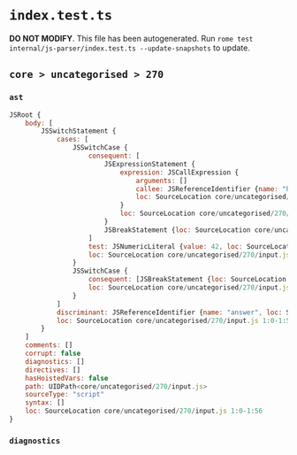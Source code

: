 # `index.test.ts`

**DO NOT MODIFY**. This file has been autogenerated. Run `rome test internal/js-parser/index.test.ts --update-snapshots` to update.

## `core > uncategorised > 270`

### `ast`

```javascript
JSRoot {
	body: [
		JSSwitchStatement {
			cases: [
				JSSwitchCase {
					consequent: [
						JSExpressionStatement {
							expression: JSCallExpression {
								arguments: []
								callee: JSReferenceIdentifier {name: "hi", loc: SourceLocation core/uncategorised/270/input.js 1:27-1:29 (hi)}
								loc: SourceLocation core/uncategorised/270/input.js 1:27-1:31
							}
							loc: SourceLocation core/uncategorised/270/input.js 1:27-1:32
						}
						JSBreakStatement {loc: SourceLocation core/uncategorised/270/input.js 1:33-1:39}
					]
					test: JSNumericLiteral {value: 42, loc: SourceLocation core/uncategorised/270/input.js 1:23-1:25}
					loc: SourceLocation core/uncategorised/270/input.js 1:18-1:39
				}
				JSSwitchCase {
					consequent: [JSBreakStatement {loc: SourceLocation core/uncategorised/270/input.js 1:49-1:54}]
					loc: SourceLocation core/uncategorised/270/input.js 1:40-1:54
				}
			]
			discriminant: JSReferenceIdentifier {name: "answer", loc: SourceLocation core/uncategorised/270/input.js 1:8-1:14 (answer)}
			loc: SourceLocation core/uncategorised/270/input.js 1:0-1:56
		}
	]
	comments: []
	corrupt: false
	diagnostics: []
	directives: []
	hasHoistedVars: false
	path: UIDPath<core/uncategorised/270/input.js>
	sourceType: "script"
	syntax: []
	loc: SourceLocation core/uncategorised/270/input.js 1:0-1:56
}
```

### `diagnostics`

```

```
